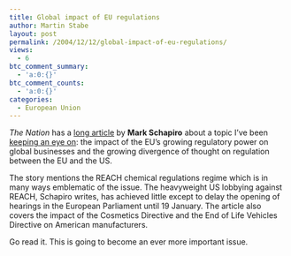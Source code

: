 ```yaml
---
title: Global impact of EU regulations
author: Martin Stabe
layout: post
permalink: /2004/12/12/global-impact-of-eu-regulations/
views:
  - 6
btc_comment_summary:
  - 'a:0:{}'
btc_comment_counts:
  - 'a:0:{}'
categories:
  - European Union
---
```

*The Nation* has a [long article][1] by **Mark Schapiro** about a topic I&#8217;ve been [keeping an eye on][2]: the impact of the EU&#8217;s growing regulatory power on global businesses and the growing divergence of thought on regulation between the EU and the US. 

The story mentions the REACH chemical regulations regime which is in many ways emblematic of the issue. The heavyweight US lobbying against REACH, Schapiro writes, has achieved little except to delay the opening of hearings in the European Parliament until 19 January. The article also covers the impact of the Cosmetics Directive and the End of Life Vehicles Directive on American manufacturers.

Go read it. This is going to become an ever more important issue.

 [1]: http://www.thenation.com/doc.mhtml?i=20041227&s=schapiro "New Power for 'Old Europe'"
 [2]: http://martinstabe.com/journalism/viewarticle.php?story=1